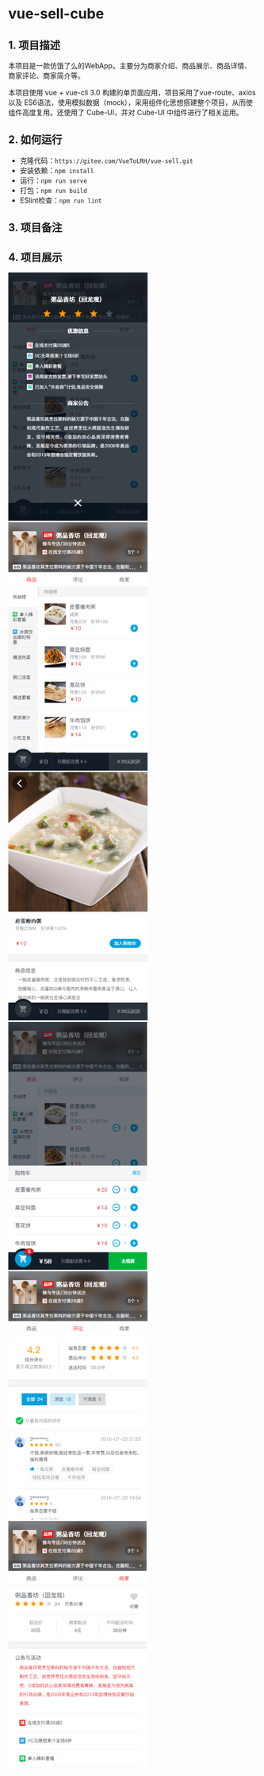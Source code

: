 # vue-sell-cube

## 1. 项目描述

本项目是一款仿饿了么的WebApp。主要分为商家介绍、商品展示、商品详情、商家评论、商家简介等。

本项目使用 vue + vue-cli 3.0 构建的单页面应用，项目采用了vue-route、axios 以及 ES6语法，使用模拟数据（mock），采用组件化思想搭建整个项目，从而使组件高度复用。还使用了 Cube-UI，并对 Cube-UI 中组件进行了相关运用。

## 2. 如何运行

+ 克隆代码：`https://gitee.com/VueToLRH/vue-sell.git`
+ 安装依赖：`npm install`
+ 运行：`npm run serve`
+ 打包：`npm run build`
+ ESlint检查：`npm run lint`

## 3. 项目备注

## 4. 项目展示

![elesell](./readme/images/elesell01.png) ![elesell](./readme/images/elesell02.png) ![elesell](./readme/images/elesell03.png) ![elesell](./readme/images/elesell04.png) ![elesell](./readme/images/elesell05.png) ![elesell](./readme/images/elesell06.png)